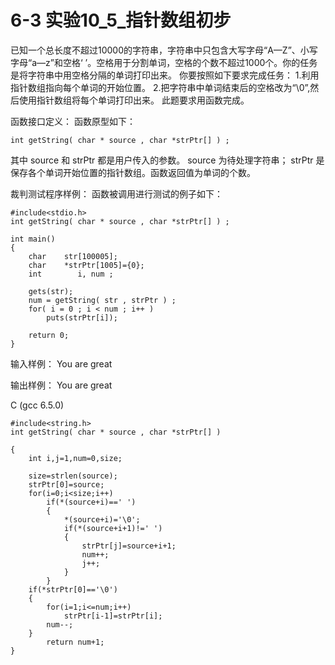 # 6-3 实验10_5_指针数组初步
已知一个总长度不超过10000的字符串，字符串中只包含大写字母“A—Z”、小写字母“a—z”和空格‘ ’。空格用于分割单词，空格的个数不超过1000个。你的任务是将字符串中用空格分隔的单词打印出来。 你要按照如下要求完成任务： 1.利用指针数组指向每个单词的开始位置。 2.把字符串中单词结束后的空格改为“\0”,然后使用指针数组将每个单词打印出来。 此题要求用函数完成。

函数接口定义：
函数原型如下：

    int getString( char * source , char *strPtr[] ) ;
    
其中 source 和 strPtr 都是用户传入的参数。 source 为待处理字符串； strPtr 是保存各个单词开始位置的指针数组。函数返回值为单词的个数。

裁判测试程序样例：
函数被调用进行测试的例子如下：

    #include<stdio.h>
    int getString( char * source , char *strPtr[] ) ;

    int main()
    {
        char    str[100005];
        char    *strPtr[1005]={0};
        int        i, num ;

        gets(str);
        num = getString( str , strPtr ) ;
        for( i = 0 ; i < num ; i++ )
            puts(strPtr[i]);

        return 0;    
    }

输入样例：
You are great

输出样例：
You
are
great

C (gcc 6.5.0)

    #include<string.h>
    int getString( char * source , char *strPtr[] )

    {
        int i,j=1,num=0,size;
        
        size=strlen(source);
        strPtr[0]=source;
        for(i=0;i<size;i++)
            if(*(source+i)==' ')
            {
                *(source+i)='\0';
                if(*(source+i+1)!=' ')
                {
                    strPtr[j]=source+i+1;
                    num++;
                    j++;
                }
            }
        if(*strPtr[0]=='\0')
        {
            for(i=1;i<=num;i++)
                strPtr[i-1]=strPtr[i];
            num--;
        }
            return num+1;
    }
